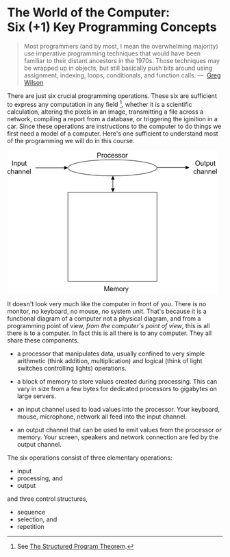 # The World of the Computer:<br> Six (+1) Key Programming Concepts

> Most programmers (and by most, I mean the overwhelming majority) use
> imperative programming techniques that would have been familiar to
> their distant ancestors in the 1970s. Those techniques may be wrapped
> up in objects, but still basically push bits around using assignment,
> indexing, loops, conditionals, and function calls. —  [Greg
> Wilson](http://pyre.third-bit.com/blog/not-on-the-shelves)

There are just six crucial programming operations. These six are
sufficient to express any computation in any
field [^*],
whether it is a scientific calculation, altering the pixels in an image,
transmitting a file across a network, compiling a report from a
database, or triggering the iginition in a car. Since these operations
are instructions to the computer to do things we first need a model of a
computer. Here's one sufficient to understand most of the programming
we will do in this course.



![](04_computer_at_start.gif)

It doesn't look very much like the computer in front of you. There is
no monitor, no keyboard, no mouse, no system unit. That's because it is
a functional diagram of a computer not a physical diagram, and from a
programming point of view, _from the computer's point of view_, this is
all there is to a computer. In fact this is all there is to any
computer. They all share these components.

-   a processor that manipulates data, usually confined to very simple
    arithmetic (think addition, multiplication) and logical (think
    of light switches controlling lights) operations.

-   a block of memory to store values created during processing. This
    can vary in size from a few bytes for dedicated processors to
    gigabytes on large servers.

-   an input channel used to load values into the processor. Your
    keyboard, mouse, microphone, network all feed into the input
    channel.
    
-   an output channel that can be used to emit values from the processor
    or memory. Your screen, speakers and network connection are fed by
    the output channel.

The six operations consist of three elementary operations:

-   input
-   processing, and
-   output

and three control structures,

-   sequence
-   selection, and
-   repetition

[^*]: See [The Structured Program Theorem](https://en.wikipedia.org/wiki/Structured_program_theorem).